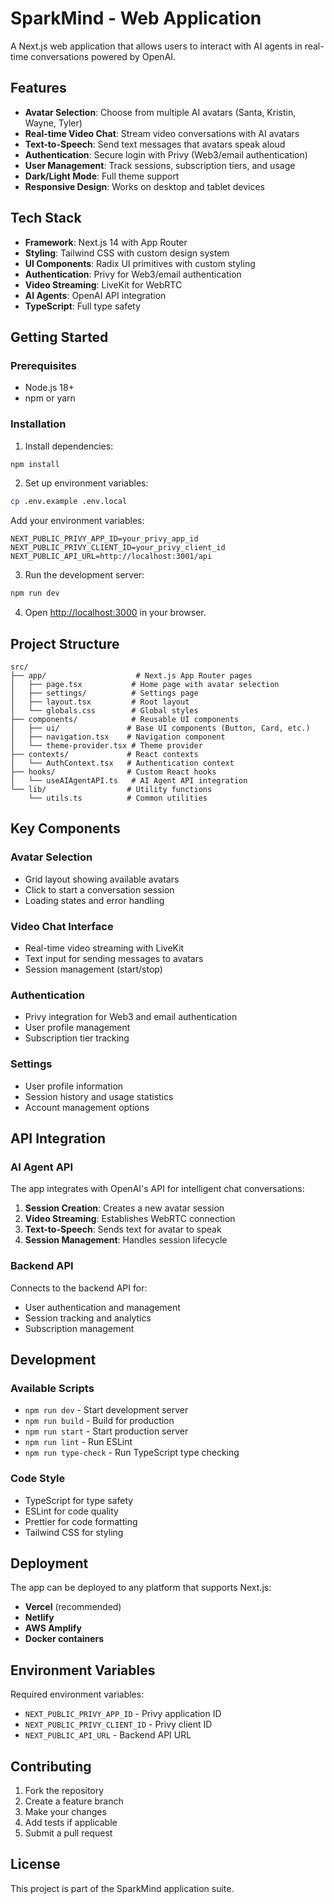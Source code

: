 # SparkMind - Web Application

A Next.js web application that allows users to interact with AI agents in real-time conversations powered by OpenAI.

## Features

- **Avatar Selection**: Choose from multiple AI avatars (Santa, Kristin, Wayne, Tyler)
- **Real-time Video Chat**: Stream video conversations with AI avatars
- **Text-to-Speech**: Send text messages that avatars speak aloud
- **Authentication**: Secure login with Privy (Web3/email authentication)
- **User Management**: Track sessions, subscription tiers, and usage
- **Dark/Light Mode**: Full theme support
- **Responsive Design**: Works on desktop and tablet devices

## Tech Stack

- **Framework**: Next.js 14 with App Router
- **Styling**: Tailwind CSS with custom design system
- **UI Components**: Radix UI primitives with custom styling
- **Authentication**: Privy for Web3/email authentication
- **Video Streaming**: LiveKit for WebRTC
- **AI Agents**: OpenAI API integration
- **TypeScript**: Full type safety

## Getting Started

### Prerequisites

- Node.js 18+ 
- npm or yarn

### Installation

1. Install dependencies:
```bash
npm install
```

2. Set up environment variables:
```bash
cp .env.example .env.local
```

Add your environment variables:
```env
NEXT_PUBLIC_PRIVY_APP_ID=your_privy_app_id
NEXT_PUBLIC_PRIVY_CLIENT_ID=your_privy_client_id
NEXT_PUBLIC_API_URL=http://localhost:3001/api
```

3. Run the development server:
```bash
npm run dev
```

4. Open [http://localhost:3000](http://localhost:3000) in your browser.

## Project Structure

```
src/
├── app/                    # Next.js App Router pages
│   ├── page.tsx           # Home page with avatar selection
│   ├── settings/          # Settings page
│   ├── layout.tsx         # Root layout
│   └── globals.css        # Global styles
├── components/            # Reusable UI components
│   ├── ui/               # Base UI components (Button, Card, etc.)
│   ├── navigation.tsx    # Navigation component
│   └── theme-provider.tsx # Theme provider
├── contexts/             # React contexts
│   └── AuthContext.tsx   # Authentication context
├── hooks/                # Custom React hooks
│   └── useAIAgentAPI.ts   # AI Agent API integration
└── lib/                  # Utility functions
    └── utils.ts          # Common utilities
```

## Key Components

### Avatar Selection
- Grid layout showing available avatars
- Click to start a conversation session
- Loading states and error handling

### Video Chat Interface
- Real-time video streaming with LiveKit
- Text input for sending messages to avatars
- Session management (start/stop)

### Authentication
- Privy integration for Web3 and email authentication
- User profile management
- Subscription tier tracking

### Settings
- User profile information
- Session history and usage statistics
- Account management options

## API Integration

### AI Agent API
The app integrates with OpenAI's API for intelligent chat conversations:

1. **Session Creation**: Creates a new avatar session
2. **Video Streaming**: Establishes WebRTC connection
3. **Text-to-Speech**: Sends text for avatar to speak
4. **Session Management**: Handles session lifecycle

### Backend API
Connects to the backend API for:
- User authentication and management
- Session tracking and analytics
- Subscription management

## Development

### Available Scripts

- `npm run dev` - Start development server
- `npm run build` - Build for production
- `npm run start` - Start production server
- `npm run lint` - Run ESLint
- `npm run type-check` - Run TypeScript type checking

### Code Style

- TypeScript for type safety
- ESLint for code quality
- Prettier for code formatting
- Tailwind CSS for styling

## Deployment

The app can be deployed to any platform that supports Next.js:

- **Vercel** (recommended)
- **Netlify**
- **AWS Amplify**
- **Docker containers**

## Environment Variables

Required environment variables:

- `NEXT_PUBLIC_PRIVY_APP_ID` - Privy application ID
- `NEXT_PUBLIC_PRIVY_CLIENT_ID` - Privy client ID  
- `NEXT_PUBLIC_API_URL` - Backend API URL

## Contributing

1. Fork the repository
2. Create a feature branch
3. Make your changes
4. Add tests if applicable
5. Submit a pull request

## License

This project is part of the SparkMind application suite. 